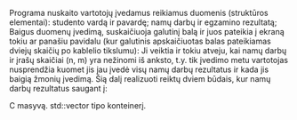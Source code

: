 Programa nuskaito vartotojų įvedamus reikiamus duomenis (struktūros elementai):
studento vardą ir pavardę;
namų darbų ir egzamino rezultatą;
Baigus duomenų įvedimą, suskaičiuoja galutinį balą ir juos pateikia į ekraną tokiu ar panašiu pavidalu (kur galutinis apskaičiuotas balas pateikiamas dviejų skaičių po kablelio tikslumu):
Ji veiktia ir tokiu atveju, kai namų darbų ir įrašų skaičiai (n, m) yra nežinomi iš anksto, t.y. tik įvedimo metu vartotojas nusprendžia kuomet jis jau įvedė visų namų darbų rezultatus ir kada jis baigią žmonių įvedimą. Šią dalį realizuoti reiktų dviem būdais, kur namų darbų rezultatus saugant į:

C  masyvą.
std::vector  tipo konteinerį.
